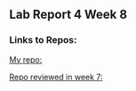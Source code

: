 ## Lab Report 4 Week 8


### Links to Repos:
[My repo:](https://github.com/brian-schodorf/markdown-parser)

[Repo reviewed in week 7:](https://github.com/cbaeucsd/markdown-parser)


